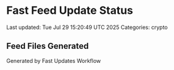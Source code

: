 # Fast Feed Update Status
Last updated: Tue Jul 29 15:20:49 UTC 2025
Categories: crypto

## Feed Files Generated

Generated by Fast Updates Workflow

